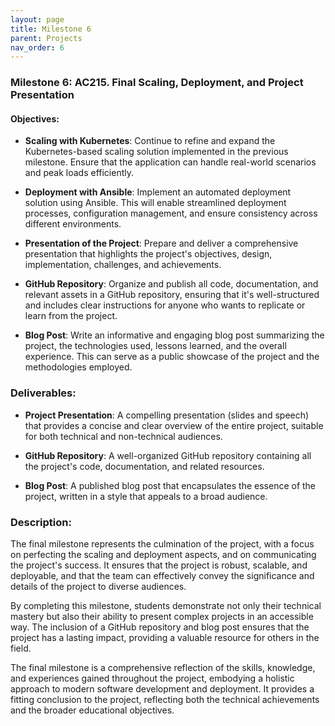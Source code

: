 ```yaml
---
layout: page
title: Milestone 6
parent: Projects
nav_order: 6
---
```

### Milestone 6: AC215. Final Scaling, Deployment, and Project Presentation

#### Objectives:

- **Scaling with Kubernetes**: Continue to refine and expand the Kubernetes-based scaling solution implemented in the previous milestone. Ensure that the application can handle real-world scenarios and peak loads efficiently.

- **Deployment with Ansible**: Implement an automated deployment solution using Ansible. This will enable streamlined deployment processes, configuration management, and ensure consistency across different environments.

- **Presentation of the Project**: Prepare and deliver a comprehensive presentation that highlights the project's objectives, design, implementation, challenges, and achievements. 

- **GitHub Repository**: Organize and publish all code, documentation, and relevant assets in a GitHub repository, ensuring that it's well-structured and includes clear instructions for anyone who wants to replicate or learn from the project.

- **Blog Post**: Write an informative and engaging blog post summarizing the project, the technologies used, lessons learned, and the overall experience. This can serve as a public showcase of the project and the methodologies employed.

### Deliverables:

- **Project Presentation**: A compelling presentation (slides and speech) that provides a concise and clear overview of the entire project, suitable for both technical and non-technical audiences.

- **GitHub Repository**: A well-organized GitHub repository containing all the project's code, documentation, and related resources.

- **Blog Post**: A published blog post that encapsulates the essence of the project, written in a style that appeals to a broad audience.

### Description:

The final milestone represents the culmination of the project, with a focus on perfecting the scaling and deployment aspects, and on communicating the project's success. It ensures that the project is robust, scalable, and deployable, and that the team can effectively convey the significance and details of the project to diverse audiences. 

By completing this milestone, students demonstrate not only their technical mastery but also their ability to present complex projects in an accessible way. The inclusion of a GitHub repository and blog post ensures that the project has a lasting impact, providing a valuable resource for others in the field.

The final milestone is a comprehensive reflection of the skills, knowledge, and experiences gained throughout the project, embodying a holistic approach to modern software development and deployment. It provides a fitting conclusion to the project, reflecting both the technical achievements and the broader educational objectives.

 

